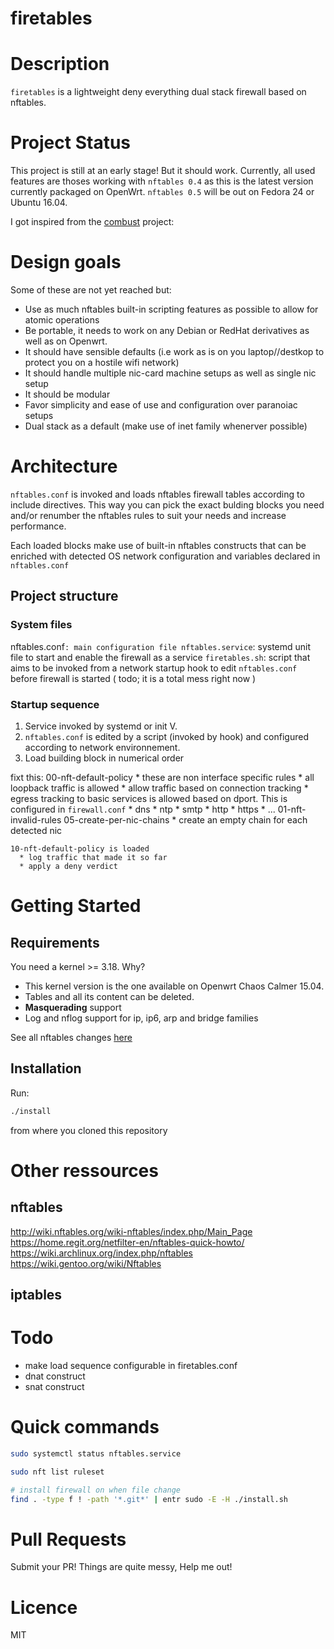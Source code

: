 # firetables

# Description

`firetables` is a lightweight deny everything dual stack firewall based on
nftables.

# Project Status

This project is still at an early stage! But it should work. Currently, all
used features are thoses working with `nftables 0.4` as this is the latest
version currently packaged on OpenWrt. `nftables 0.5` will be out on Fedora 24
or Ubuntu 16.04.

I got inspired from the [combust](https://github.com/gavinhungry/combust)
project:

# Design goals

Some of these are not yet reached but:

* Use as much nftables built-in scripting features as possible to allow for atomic operations
* Be portable, it needs to work on any Debian or RedHat derivatives as well as on Openwrt.
* It should have sensible defaults (i.e work as is on you laptop//destkop to protect you on a hostile wifi network)
* It should handle multiple nic-card machine setups as well as single nic setup
* It should be modular
* Favor simplicity and ease of use and configuration over paranoiac setups
* Dual stack as a default (make use of inet family whenerver possible)

# Architecture

`nftables.conf` is invoked and loads nftables firewall tables according to
include directives. This way you can pick the exact bulding blocks you need
and/or renumber the nftables rules to suit your needs and increase performance.

Each loaded blocks make use of built-in nftables constructs that can be
enriched with detected OS network configuration and variables declared in
`nftables.conf`

## Project structure

### System files

nftables.conf`: main configuration file
nftables.service`: systemd unit file to start and enable the firewall as a service
`firetables.sh`: script that aims to be invoked from a network startup hook to edit `nftables.conf` before firewall is started ( todo; it is a total mess right now )

### Startup sequence

1. Service invoked by systemd or init V.
2. `nftables.conf` is edited by a script (invoked by hook) and configured according to network environnement.
3. Load building block in numerical order

fixt this:
    00-nft-default-policy
      * these are non interface specific rules
      * all loopback traffic is allowed
      * allow traffic based on connection tracking
      * egress tracking to basic services is allowed based on dport. This is configured in `firewall.conf`
        * dns
        * ntp
        * smtp
        * http
        * https
        * ...
    01-nft-invalid-rules
    05-create-per-nic-chains
      * create an empty chain for each detected nic

    10-nft-default-policy is loaded
      * log traffic that made it so far
      * apply a deny verdict

# Getting Started

## Requirements

You need a kernel >= 3.18. Why?

* This kernel version is the one available on Openwrt Chaos Calmer 15.04.
* Tables and all its content can be deleted.
* **Masquerading** support
* Log and nflog support for ip, ip6, arp and bridge families

See all nftables changes [here](http://wiki.nftables.org/wiki-nftables/index.php/List_of_updates_since_Linux_kernel_3.13)

## Installation

Run:

```bash
./install
```
from where you cloned this repository

# Other ressources

## nftables

<http://wiki.nftables.org/wiki-nftables/index.php/Main_Page>
<https://home.regit.org/netfilter-en/nftables-quick-howto/>
<https://wiki.archlinux.org/index.php/nftables>
<https://wiki.gentoo.org/wiki/Nftables>

## iptables

# Todo

* make load sequence configurable in firetables.conf
* dnat construct
* snat construct

# Quick commands

```bash
sudo systemctl status nftables.service

sudo nft list ruleset

# install firewall on when file change
find . -type f ! -path '*.git*' | entr sudo -E -H ./install.sh
```

# Pull Requests

Submit your PR! Things are quite messy, Help me out!

# Licence

MIT
